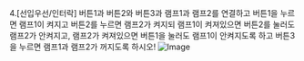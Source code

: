 4.[선입우선/인터락] 버튼1과 버튼2와 버튼3과 램프1과 램프2를 연결하고 버튼1을 누르면 램프1이 켜지고 버튼2를 누르면 램프2가 켜지되 램프1이 켜져있으면 버튼2를 눌러도 램프2가 안켜지고, 램프2가 켜져있으면 버튼1을 눌러도 램프1이 안켜지도록 하고 버튼3을 누르면 램프1과 램프2가 꺼지도록 하시오!
![Image](https://github.com/user-attachments/assets/34de5450-7e11-4dc5-951e-a99b529193d8)
